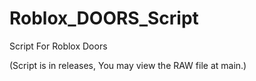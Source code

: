 # Roblox_DOORS_Script
Script For Roblox Doors

(Script is in releases, You may view the RAW file at main.)
